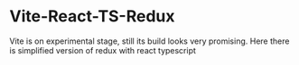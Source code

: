# Vite-React-TS-Redux
Vite is on experimental stage, still its build looks very promising. Here there is simplified version of redux with react typescript
